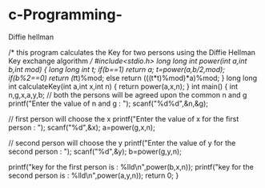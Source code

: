 # c-Programming-
Diffie hellman

/*
 this program calculates the Key
 for two persons
 using the Diffie Hellman Key exchange algorithm
*/
#include<stdio.h>
long long int power(int a,int b,int mod)
{
 long long int t;
 if(b==1)
  return a;
 t=power(a,b/2,mod);
 if(b%2==0)
  return (t*t)%mod;
 else
  return (((t*t)%mod)*a)%mod;
}
long long int calculateKey(int a,int x,int n)
{
 return power(a,x,n);
}
int main()
{
 int n,g,x,a,y,b;
 // both the persons will be agreed upon the common n and g
 printf("Enter the value of n and g : ");
 scanf("%d%d",&n,&g);
 
 // first person will choose the x
 printf("Enter the value of x for the first person : ");
 scanf("%d",&x);
 a=power(g,x,n);
 
 // second person will choose the y
 printf("Enter the value of y for the second person : ");
 scanf("%d",&y);
 b=power(g,y,n);
 
 printf("key for the first person is : %lld\n",power(b,x,n));
 printf("key for the second person is : %lld\n",power(a,y,n));
 return 0;
}
